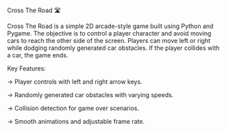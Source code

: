 Cross The Road 🛣️

Cross The Road is a simple 2D arcade-style game built using Python and Pygame. The objective is to control a player character and avoid moving cars to reach the other side of the screen. Players can move left or right while dodging randomly generated car obstacles. If the player collides with a car, the game ends.

Key Features:

-> Player controls with left and right arrow keys.

-> Randomly generated car obstacles with varying speeds.

-> Collision detection for game over scenarios.

-> Smooth animations and adjustable frame rate.
